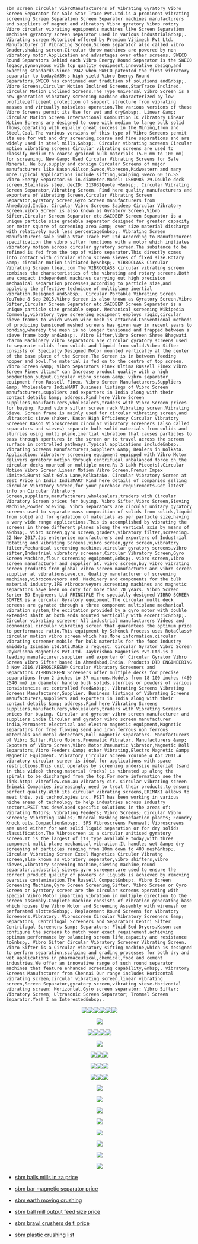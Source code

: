 
```
sbm screen circular vibroManufacturers of Vibrating Gyratory Vibro Screen Separator for Sale Star Trace Pvt.Ltd.is a prominent vibrating screening Screen Separation Screen Separator machines manufacturers and suppliers of magnet and vibratory Vibro gyratory Vibro rotory Vibro circular vibrating equipments machines like Screen Separation machines gyratory screen separator used in various industrial&nbsp;. Vibrating screen Motorized offered by Premium Vijimech Pvt Ltd. Manufacturer of Vibrating Screen,Screen separator also called vibro Grader,shaking screen.Circular throw machines are powered by non vibratory motor.Application and advantages over other screens. SWECO Round Separators Behind each Vibro Energy Round Separator is the SWECO legacy,synonymous with top quality equipment,innovative design,and exacting standards.Since 1942 when SWECO patented the first vibratory separator to today&#39;s high yield Vibro Energy Round Separators,SWECO has continued our tradition of solutions and&nbsp;. Vibro Screens,Circular Motion Inclined Screens,StarTrace Inclined. Circular Motion Inclined Screens.The Type Universal Vibro Screen is a new generation vibratory screening machine characterized by low profile,efficient protection of support structure from vibrating masses and virtually noiseless operation.The various versions of these Vibro Screens permit its Use for wet and dry&nbsp;. Linear &amp; Circular Motion Screen International Combustion IC Vibratory Linear Motion Screens are designed to cope with medium to large bulk solid flows,operating with equally great success in the Mining,Iron and Steel,Coal.The various versions of this type of Vibro Screens permit its use for wet and dry screening,coarse and fine separations and are widely used in steel mills,&nbsp;. Circular vibrating screens Circular motion vibrating screens Circular vibrating screens are used to classify medium to coarse grained bulk materials (5.0 mm to 100 mm) for screening. New &amp; Used Circular Vibrating Screens for Sale Mineral. We buy,supply and consign Circular Screens of major manufacturers like Kason,Gilson,Sweco,Vibrecon,Midwestern and many more.Typical applications include sifting,scalping.Sweco 60 in.SS Vibro Energy Separator.60 in.diameter.Model: LS60985 29.Double deck screen.Stainless steel decID: 213032Quote +&nbsp;. Circular Vibrating Screen Separator,Vibrating Screen. Find here quality manufacturers and exporters of Vibrating Screen,Circular Vibrating Screen Separator,Gyratory Screen,Gyro Screen manufacturers from Ahmedabad,India. Circular Vibro Screens Saideep Circular Vibratory Screen.Vibro Screen is also known as Gyratory Screen,Vibro Sifter,Circular Screen Separator etc.SAIDEEP Screen Separator is a unique particle size gradable separator designed for greater capacity per meter square of screening area &amp; over size material discharge with relatively much less percentage&nbsp;. Vibrating Screen Manufacturers sale india Star Trace Pvt Ltd According to Manufacturers specification the vibro sifter functions with a motor which initiates vibratory motion across circular gyratory screen.The substance to be refined is fed from the top of vibro separator.This directly comes into contact with circular vibro screen sieves of fixed size.Rotary &amp; circular motion initiated by&nbsp;. VIBROCLASS Circular Vibrating Screen lleal.com The VIBROCLASS circular vibrating screen combines the characteristics of the vibrating and rotary screens.Both are compact independent machines carrying out high precision mechanical separation processes,according to particle size,and applying the effective technique of multiplane inertial vibration.Designed and&nbsp;. Circular Portable Vibrating Screen YouTube 8 Sep 2015.Vibro Screen is also known as Gyratory Screen,Vibro Sifter,Circular Screen Separator etc.SAIDEEP Screen Separator is a unique particle size gradable separ. Mechanical screening Wikipedia Commonly,vibratory type screening equipment employs rigid,circular sieve frames to which woven wire mesh is attached.Conventional methods of producing tensioned meshed screens has given way in recent years to bonding,whereby the mesh is no longer tensioned and trapped between a sieve frame body and&nbsp;. Vibro Sifter,Vibro Screen Shree Bhagwati Pharma Machinery Vibro separators are circular gyratory screens used to separate solids from solids and liquid from solid.Vibro Sifter consists of Specially Designed Motor mounted vertically at the center of the base plate of the Screen.The Screen is in between feeding hopper and bowl.The material is fed on to the centre of top screen. Vibro Screen &amp; Vibro Separators Finex Ultima Russell Finex Vibro Screen Finex Ultima™ can Increase product quality with a high production output.Circular vibro screen &amp; vibro separator equipment from Russell Finex. Vibro Screen Manufacturers,Suppliers &amp; Wholesalers IndiaMART Business listings of Vibro Screen manufacturers,suppliers and exporters in India along with their contact details &amp; address.Find here Vibro Screen suppliers,manufacturers,wholesalers,traders with Vibro Screen prices for buying. Round vibro sifter screen rack Vibrating screen,Vibrating Sieve. Screen frame is mainly used for circular vibrating screen,and ultrasonic sieve shaker. Kason High Efficiency Circular Vibratory Screener Kason Vibroscreen® circular vibratory screeners (also called separators and sieves) separate bulk solid materials from solids and slurries using multi plane,inertial vibration that causes particles to pass through apertures in the screen or to travel across the screen surface in controlled pathways.Typical applications include&nbsp;. Vibrating Screens Manufacturers,Suppliers &amp; Dealers in Kolkata. Application: Vibratory screening equipment equipped with Vibro Motor delivers gyratory motion through centrifugal unbalanced force on the circular decks mounted on multiple more.Rs 3 Lakh Piece(s).Circular Motion Vibro Screen.Linear Motion Vibro Screen.Premur Impex Limited.Burnt Salt Gola Lane,KolkataNo. Circular Vibratory Screen at Best Price in India IndiaMART Find here details of companies selling Circular Vibratory Screen,for your purchase requirements.Get latest info on Circular Vibratory Screen,suppliers,manufacturers,wholesalers,traders with Circular Vibratory Screen prices for buying. Vibro Sifter,Vibro Screen,Sieving Machine,Powder Sieving. Vibro separators are circular unitary gyratory screens used to separate mass composition of solids from solids,liquid from solid and for gradation of materials as per particle size,having a very wide range applications.This is accomplished by vibrating the screens in three different planes along the vertical axis by means of a&nbsp;. Vibro screen,gyro screen,graders,vibratory filter,screening. 22 Nov 2017.Jas enterprise manufacturers and exporters of Industrial Rotating and Vibrating Screens,vibro screen,gyro screen,vibratory filter,Mechanical screening machines,circular gyratory screens,vibro sifter,Industrial vibratory screener,Circular Vibratory Screen,Gyro Screen Machine,flour screening equipment,&nbsp;. vibro screen,vibro screen manufacturer and supplier at. vibro screen,buy vibro vibrating screen products from global vibro screen manufacturer and vibro screen supplier at vibrationsieve.cn. Quality manufacturer of screening machines,vibroconveyors and. Machinery and components for the bulk material industry.IFE vibroconveyors,screening machines and magnetic separators have been on duty for more than 70 years. Vibro Screen Sorter BD Engineers Ltd PRINCIPLE The specially designed VIBRO SCREEN SORTER is a circular Gyratory equipment.The circular multi deck screens are gyrated through a three component multiplane mechanical vibration system,the excitation provided by a gyro motor with double extended shaft at both ends mounted vertically with eccentric&nbsp;. Circular vibrating screener All industrial manufacturers Videos and economical circular vibrating screen that guarantees the optimum price to performance ratio.This equipment by Schenck Process uses RotaClass® circular motion vibro screen which has.More information.circular vibrating screener mobile for bulk materials for the food industry &middot; Isimsan Ltd.Sti.Make a request. Circular Gyrator Vibro Screen Jaykrishna Magnetics Pvt.Ltd. Jaykrishna Magnetics Pvt.Ltd.is a leading manufacturer,supplier and exporter of Circular Gyrator Vibro Screen Vibro Sifter based in Ahmedabad,India. Products DTD ENGINEERING 3 Nov 2016.VIBROSCREEN® Circular Vibratory Screeners and Separators.VIBROSCREEN Screeners offer multiple decks for precise separations from 2 inches to 37 microns.Models from 18 100 inches (460 2540 mm) in diameter handle bulk solids,slurries or powders of various consistencies at controlled feed&nbsp;. Vibrating Screens Vibrating Screens Manufacturer,Supplier. Business listings of Vibrating Screens manufacturers,suppliers and exporters in India along with their contact details &amp; address.Find here Vibrating Screens suppliers,manufacturers,wholesalers,traders with Vibrating Screens prices for buying. Circular and gyrator vibro screen manufacturer and suppliers india Circular and gyrator vibro screen manufacturer india,Permanent electrical and electro magnetic equipment,Magnetic separators for free flowing send and iron ferrous non ferrous materials and metal detectors,Roll magnetic separators. Manufacturers of Vibro Sifter,Vibro Motors,Pneumatic Vibrator. Manufacturers &amp; Expoters of Vibro Screen,Vibro Motor,Pneumatic Vibrator,Magnetic Roll Separators,Vibro Feeders &amp; other Vibrating,Electro Magnetic &amp; Magnetic Equipment. Vibratory Circular Screen YouTube 4 Apr 2011.A vibratory circular screen is ideal for applications with space restrictions.This unit operates by screening undersize material (sand in this video) throug.material (rocks) is vibrated up along the spirals to be discharged from the top.For more information see the link.http: vibroflow.com.au vibratory cir. Circular vibrating screen Erimaki Companies increasingly need to treat their products,to ensure perfect quality.With its circular vibrating screens,ERIMAKI allows to meet this. psi technologies inc. PSIT has been working in various niche areas of technology to help industries across industry sectors.PSIT has developed specific solutions in the areas of: Vibrating Motors; Vibrating Feeders; Vibro Screens; Circular Vibro Screens; Vibrating Tables; Mineral Washing Benefaction plants; Foundry Knock outs,Compaction&nbsp;. SPS Vibroscreens Pennwalt Vibroscreens are used either for wet solid liquid separation or for dry solids classification.The Vibroscreen is a circular unitised gyratory screen.It is the largest of its type available today,with three component multi plane mechanical vibration.It handles wet &amp; dry screening of particles ranging from 10mm down to 400 mesh&nbsp;. Circular Vibrating Screen Excel Magnetics Circuler Vibratng screen,also known as vibratory separator,vibro shifters,vibro sieves,vibratory screening machine,sieving machine,round separator,industrial sieves.gyro screener,are used to ensure the correct product quality of powders or liquids is achieved by removing oversize contamination.The Russell Compact&nbsp;. Vibro Screen Screening Machine,Gyro Screen Screening,Sifter. Vibro Screen or Gyro Screen or Gyratory screen are the circular screens operating with special Vibro Motor imparting vibration in multiple direction to the screen assembly.Complete machine consists of Vibration generating base which houses the Vibro Motor and Screening Assembly with wiremesh or perforated slotted&nbsp;. Replacement Round Screens for Vibratory Screeners,Vibratory. Vibroscreen Circular Vibratory Screeners &amp; Separators; Centrifugal Screeners and Separators Centri Sifter Centrifugal Screeners &amp; Separators; Fluid Bed Dryers.Kason can configure the screens to match your exact requirement,achieving optimum performance by balancing screen life,capacity and resistance to&nbsp;. Vibro Sifter Circular Vibratory Screener Vibrating Screen. Vibro Sifter is a Circular vibratory sifting machine,which is designed to perform separation,scalping and grading processes for both dry and wet applications in pharmaceutical,chemical,food and cement industries.We offer an innovative range of such round separator machines that feature enhanced screening capability,&nbsp;. Vibratory Screens Manufacturer from Chennai Our range includes Horizontal vibrating screen,circular vibrating screen,linear vibrating screen,Screen Separator,gyratory screen,vibrating sieve.Horizontal vibrating screen: Horizontal.Gyro screen separator; Vibro Sifter; Vibratory Screen; Ultrasonic Screen Separator; Trommel Screen Separator.Yes! I am Interested&nbsp;. 
```

<div align="center">
  
<a rel="nofollow" href="https://m.shibang-china.com?f=github&k=sbm+screen+circular+vibro"><img src="https://static.shibang-china.com/en/l.png"></a><img src="https://static.shibang-china.com/en/hw.png"><a rel="nofollow" href="https://m.shibang-china.com/product/?f=github&k=sbm+screen+circular+vibro"><img src="https://static.shibang-china.com/en/p.png"></a><a rel="nofollow" href="https://m.shibang-china.com/cases/?f=github&k=sbm+screen+circular+vibro"><img src="https://static.shibang-china.com/en/c.png"></a><a rel="nofollow" href="https://m.shibang-china.com/news/?f=github&k=sbm+screen+circular+vibro"><img src="https://static.shibang-china.com/en/n.png"></a><a rel="nofollow" href="https://m.shibang-china.com?f=github&k=sbm+screen+circular+vibro"><img src="https://static.shibang-china.com/en/m.png"></a>

<a rel="nofollow" href="https://m.shibang-china.com/product/?f=github&k=sbm+screen+circular+vibro"><img src="https://static.shibang-china.com/en/b.jpg"></a>
  
<a rel="nofollow" href="https://m.shibang-china.com/solution-aggregate.html?f=github&k=sbm+screen+circular+vibro"><img src="https://static.shibang-china.com/en/a.jpg"></a><a rel="nofollow" href="https://m.shibang-china.com/solution-mine.html?f=github&k=sbm+screen+circular+vibro"><img src="https://static.shibang-china.com/en/m.jpg"></a><a rel="nofollow" href="https://m.shibang-china.com/solution-mill.html?f=github&k=sbm+screen+circular+vibro"><img src="https://static.shibang-china.com/en/g.jpg"></a><a rel="nofollow" href="https://m.shibang-china.com/solution-epc.html?f=github&k=sbm+screen+circular+vibro"><img src="https://static.shibang-china.com/en/e.jpg"></a>

<a rel="nofollow" href="https://m.shibang-china.com/product/?f=github&k=sbm+screen+circular+vibro"><img src="https://static.shibang-china.com/en/a-p.png"></a>

<a rel="nofollow" href="https://m.shibang-china.com/product/crusher/c6x.html?f=github&k=sbm+screen+circular+vibro"><img src="https://static.shibang-china.com/en/j.jpg"></a><a rel="nofollow" href="https://m.shibang-china.com/product/crusher/ci5x.html?f=github&k=sbm+screen+circular+vibro"><img src="https://static.shibang-china.com/en/i.jpg"></a><a rel="nofollow" href="https://m.shibang-china.com/product/crusher/hst.html?f=github&k=sbm+screen+circular+vibro"><img src="https://static.shibang-china.com/en/c.jpg"></a>

<a rel="nofollow" href="https://m.shibang-china.com/product/mill/mtw.html?f=github&k=sbm+screen+circular+vibro"><img src="https://static.shibang-china.com/en/mtw.jpg"></a><a rel="nofollow" href="https://m.shibang-china.com/product/mill/scm.html?f=github&k=sbm+screen+circular+vibro"><img src="https://static.shibang-china.com/en/scm.jpg"></a><a rel="nofollow" href="https://m.shibang-china.com/product/mill/lm.html?f=github&k=sbm+screen+circular+vibro"><img src="https://static.shibang-china.com/en/lm.jpg"></a>

<a rel="nofollow" href="https://m.shibang-china.com/product/sand/vsi6x.html?f=github&k=sbm+screen+circular+vibro"><img src="https://static.shibang-china.com/en/6x.jpg"></a><a rel="nofollow" href="https://m.shibang-china.com/product/sand/vu.html?f=github&k=sbm+screen+circular+vibro"><img src="https://static.shibang-china.com/en/vu.jpg"></a><a rel="nofollow" href="https://m.shibang-china.com/product/mobile/klun.html?f=github&k=sbm+screen+circular+vibro"><img src="https://static.shibang-china.com/en/k.jpg"></a>

<a rel="nofollow" href="https://m.shibang-china.com/cases/?f=github&k=sbm+screen+circular+vibro"><img src="https://static.shibang-china.com/en/case.png"></a>

<a rel="nofollow" href="https://m.shibang-china.com/cases/aggregate/202.html?f=github&k=sbm+screen+circular+vibro"><img src="https://static.shibang-china.com/en/c-1.jpg"></a>

<a rel="nofollow" href="https://m.shibang-china.com/cases/aggregate/203.html?f=github&k=sbm+screen+circular+vibro"><img src="https://static.shibang-china.com/en/c-2.jpg"></a>

<a rel="nofollow" href="https://m.shibang-china.com/cases/mill/123.html?f=github&k=sbm+screen+circular+vibro"><img src="https://static.shibang-china.com/en/c-3.jpg"></a>

<a rel="nofollow" href="https://m.shibang-china.com/contact_us.html?f=github&k=sbm+screen+circular+vibro"><img src="https://static.shibang-china.com/en/contact.png"></a>

<a rel="nofollow" href="https://swt.shibang-china.com/?f=github&k=sbm+screen+circular+vibro"><img src="https://static.shibang-china.com/en/chat.png"></a>

<a rel="nofollow" href="https://whatsapp.shibangsoft.com/WhatsApp.php?f=github&k=sbm+screen+circular+vibro"><img src="https://static.shibang-china.com/en/whatsapp.png"></a>

<a rel="nofollow" href="https://m.shibang-china.com/?f=github&k=sbm+screen+circular+vibro"><img src="https://static.shibang-china.com/en/website.png"></a>

</div>


* [sbm balls mills in za price](sbm%20balls%20mills%20in%20za%20price.md)

* [sbm bar magnetic separator price](sbm%20bar%20magnetic%20separator%20price.md)

* [sbm earth moving crushing](sbm%20earth%20moving%20crushing.md)

* [sbm ball mill output feed size price](sbm%20ball%20mill%20output%20feed%20size%20price.md)

* [sbm brawl crushers de tl price](sbm%20brawl%20crushers%20de%20tl%20price.md)

* [sbm plastic crushing list](sbm%20plastic%20crushing%20list.md)